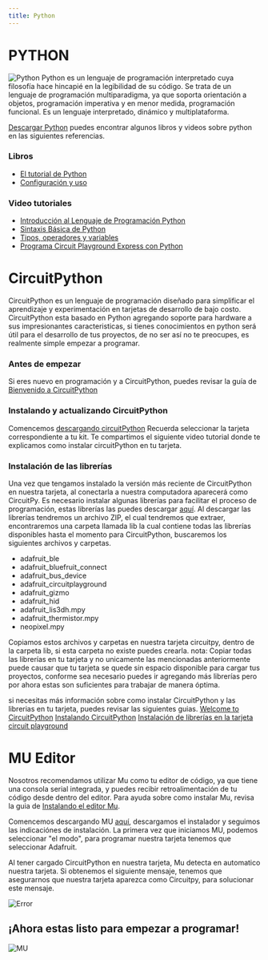 ```yaml
---
title: Python
---
```

#  PYTHON
![Python]({{site.baseurl}}/img/python.jpg)
Python es un lenguaje de programación interpretado cuya filosofía hace hincapié en la legibilidad de su código. Se trata de un lenguaje de programación multiparadigma, ya que soporta orientación a objetos, programación imperativa y en menor medida, programación funcional. Es un lenguaje interpretado, dinámico y multiplataforma.


[Descargar Python](https://www.python.org/)
puedes encontrar algunos libros y videos sobre python en las siguientes referencias.

### Libros      
* [El tutorial de Python](https://docs.python.org/3/tutorial/index.html)
* [Configuración y uso](https://docs.python.org/3/using/index.html)

### Video tutoriales 
* [Introducción al Lenguaje de Programación Python](https://www.youtube.com/watch?v=CjmzDHMHxwU)
* [Sintaxis Básica de Python](https://www.youtube.com/watch?v=yppT6GPZMyo)
* [Tipos, operadores y variables](https://www.youtube.com/watch?v=u4I9PqhqCo8&list=PLU8oAlHdN5BlvPxziopYZRd55pdqFwkeS&index=4)
* [Programa Circuit Playground Express con Python](https://www.youtube.com/watch?v=tnrZxJpQUMQ&t=1s)

# CircuitPython 

CircuitPython es un lenguaje de programación diseñado para simplificar el aprendizaje y experimentación en tarjetas de desarrollo de bajo costo. CircuitPython esta basado en Python agregando soporte para hardware a sus impresionantes caracteristicas, si tienes conocimientos en python será útil para el desarrollo de tus proyectos, de no ser así no te preocupes, es realmente simple empezar a programar.

### Antes de empezar 
Si eres nuevo en programación y a CircuitPython, puedes revisar la guía de [Bienvenido a CircuitPython](https://learn.adafruit.com/bienvenido-a-circuitpython-2)
### Instalando y actualizando CircuitPython 
Comencemos [descargando circuitPython](https://circuitpython.org/downloads) 
Recuerda seleccionar la tarjeta correspondiente a tu kit. 
Te compartimos el siguiente video tutorial donde te explicamos como instalar circuitPython en tu tarjeta.


### Instalación de las librerías 
Una vez que tengamos instalado la versión más reciente de CircuitPython en nuestra tarjeta, al conectarla a nuestra computadora aparecerá como CircuitPy.
Es necesario instalar algunas librerías para facilitar el proceso de programación, estas librerías las puedes descargar [aquí](https://circuitpython.org/libraries).
Al descargar las librerías tendremos un archivo ZIP, el cual tendremos que extraer, encontraremos una carpeta llamada lib la cual contiene todas las librerías disponibles hasta el momento para CircuitPython, buscaremos los siguientes archivos y carpetas.

+ adafruit_ble
+ adafruit_bluefruit_connect
+ adafruit_bus_device
+ adafruit_circuitplayground
+ adafruit_gizmo
+ adafruit_hid
+ adafruit_lis3dh.mpy
+ adafruit_thermistor.mpy
+ neopixel.mpy

Copiamos estos archivos y carpetas en nuestra tarjeta circuitpy, dentro de la carpeta lib, si esta carpeta no existe puedes crearla. 
nota: Copiar todas las librerías en tu tarjeta y no unicamente las mencionadas anteriormente puede causar que tu tarjeta se quede sin espacio disponible para cargar tus proyectos, conforme sea necesario puedes ir agregando más librerías pero por ahora estas son suficientes para trabajar de manera óptima.

si necesitas más información sobre como instalar CircuitPython y las librerias en tu tarjeta, puedes revisar las siguientes guias.
[Welcome to CircuitPython](https://learn.adafruit.com/welcome-to-circuitpython)
[Instalando CircuitPython](https://learn.adafruit.com/bienvenido-a-circuitpython-2/instalando-circuitpython)
[Instalación de librerías en la tarjeta circuit playground](https://learn.adafruit.com/adafruit-circuit-playground-bluefruit/circuit-playground-bluefruit-circuitpython-libraries#installing-circuitpython-libraries-on-circuit-playground-bluefruit-6-2)

# MU Editor

Nosotros recomendamos utilizar Mu como tu editor de código, ya que tiene una consola serial integrada, y puedes recibir retroalimentación de tu código desde dentro del editor. Para ayuda sobre como instalar Mu, revisa la guia de [Instalando el editor Mu](https://adafru.it/MnD). 

Comencemos descargando MU [aquí](https://codewith.mu/), descargamos el instalador y seguimos las indicaciónes de instalación.
La primera vez que iniciamos MU, podemos seleccionar "el modo", para programar nuestra tarjeta tenemos que seleccionar Adafruit.

Al tener cargado CircuitPython en nuestra tarjeta, Mu detecta en automatico nuestra tarjeta. 
Si obtenemos el siguiente mensaje, tenemos que asegurarnos que nuestra tarjeta aparezca como Circuitpy, para solucionar este mensaje.

![Error]({{site.baseurl}}/img/error.png)

## ¡Ahora estas listo para empezar a programar!
![MU]({{site.baseurl}}/img/mu.png)
